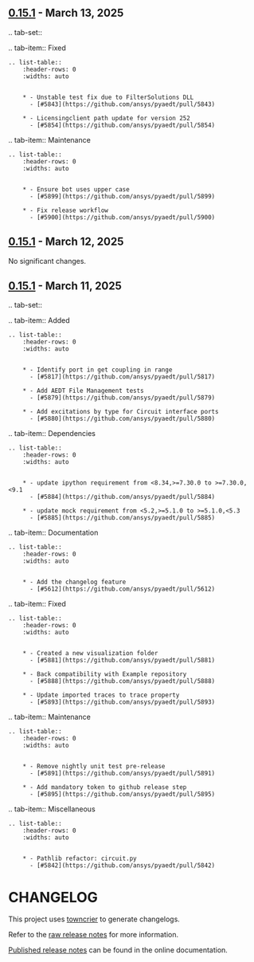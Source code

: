 ## [0.15.1](https://github.com/ansys/pyaedt/releases/tag/v0.15.1) - March 13, 2025


.. tab-set::
  
  .. tab-item:: Fixed

    .. list-table::
        :header-rows: 0
        :widths: auto

    
        * - Unstable test fix due to FilterSolutions DLL
          - [#5843](https://github.com/ansys/pyaedt/pull/5843)
    
        * - Licensingclient path update for version 252
          - [#5854](https://github.com/ansys/pyaedt/pull/5854)
      
  .. tab-item:: Maintenance

    .. list-table::
        :header-rows: 0
        :widths: auto

    
        * - Ensure bot uses upper case
          - [#5899](https://github.com/ansys/pyaedt/pull/5899)
    
        * - Fix release workflow
          - [#5900](https://github.com/ansys/pyaedt/pull/5900)
      
## [0.15.1](https://github.com/ansys/pyaedt/releases/tag/v0.15.1) - March 12, 2025

No significant changes.
## [0.15.1](https://github.com/ansys/pyaedt/releases/tag/v0.15.1) - March 11, 2025


.. tab-set::
  
  .. tab-item:: Added

    .. list-table::
        :header-rows: 0
        :widths: auto

    
        * - Identify port in get coupling in range
          - [#5817](https://github.com/ansys/pyaedt/pull/5817)
    
        * - Add AEDT File Management tests
          - [#5879](https://github.com/ansys/pyaedt/pull/5879)
    
        * - Add excitations by type for Circuit interface ports
          - [#5880](https://github.com/ansys/pyaedt/pull/5880)
      
  .. tab-item:: Dependencies

    .. list-table::
        :header-rows: 0
        :widths: auto

    
        * - update ipython requirement from <8.34,>=7.30.0 to >=7.30.0,<9.1
          - [#5884](https://github.com/ansys/pyaedt/pull/5884)
    
        * - update mock requirement from <5.2,>=5.1.0 to >=5.1.0,<5.3
          - [#5885](https://github.com/ansys/pyaedt/pull/5885)
      
  .. tab-item:: Documentation

    .. list-table::
        :header-rows: 0
        :widths: auto

    
        * - Add the changelog feature
          - [#5612](https://github.com/ansys/pyaedt/pull/5612)
      
  .. tab-item:: Fixed

    .. list-table::
        :header-rows: 0
        :widths: auto

    
        * - Created a new visualization folder
          - [#5881](https://github.com/ansys/pyaedt/pull/5881)
    
        * - Back compatibility with Example repository
          - [#5888](https://github.com/ansys/pyaedt/pull/5888)
    
        * - Update imported traces to trace property
          - [#5893](https://github.com/ansys/pyaedt/pull/5893)
      
  .. tab-item:: Maintenance

    .. list-table::
        :header-rows: 0
        :widths: auto

    
        * - Remove nightly unit test pre-release
          - [#5891](https://github.com/ansys/pyaedt/pull/5891)
    
        * - Add mandatory token to github release step
          - [#5895](https://github.com/ansys/pyaedt/pull/5895)
      
  .. tab-item:: Miscellaneous

    .. list-table::
        :header-rows: 0
        :widths: auto

    
        * - Pathlib refactor: circuit.py
          - [#5842](https://github.com/ansys/pyaedt/pull/5842)
      
# CHANGELOG

This project uses [towncrier](https://towncrier.readthedocs.io/) to generate changelogs.

Refer to the [raw release notes](doc/source/changelog.rst) for more information.

[Published release notes](https://aedt.docs.pyansys.com/version/stable/changelog.html) can be found in the online documentation.
